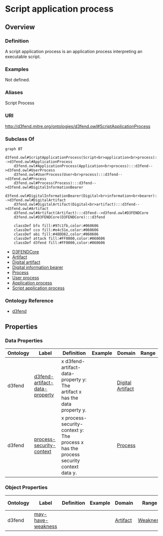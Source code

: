 # Script application process

## Overview

### Definition
A script application process is an application process interpreting an executable script.

### Examples
Not defined.

### Aliases
Script Process

### URI
http://d3fend.mitre.org/ontologies/d3fend.owl#ScriptApplicationProcess

### Subclass Of
```mermaid
graph BT
    d3fend.owl#ScriptApplicationProcess(Script<br>application<br>process):::d3fend-->d3fend.owl#ApplicationProcess
    d3fend.owl#ApplicationProcess(Application<br>process):::d3fend-->d3fend.owl#UserProcess
    d3fend.owl#UserProcess(User<br>process):::d3fend-->d3fend.owl#Process
    d3fend.owl#Process(Process):::d3fend-->d3fend.owl#DigitalInformationBearer
    d3fend.owl#DigitalInformationBearer(Digital<br>information<br>bearer):::d3fend-->d3fend.owl#DigitalArtifact
    d3fend.owl#DigitalArtifact(Digital<br>artifact):::d3fend-->d3fend.owl#Artifact
    d3fend.owl#Artifact(Artifact):::d3fend-->d3fend.owl#D3FENDCore
    d3fend.owl#D3FENDCore(D3FENDCore):::d3fend
    
    classDef bfo fill:#97c1fb,color:#060606
    classDef cco fill:#e4c51e,color:#060606
    classDef abi fill:#48DD82,color:#060606
    classDef attack fill:#FF0000,color:#060606
    classDef d3fend fill:#FF0000,color:#060606
```

- [D3FENDCore](/docs/ontology/reference/model/D3FENDCore/D3FENDCore.md)
- [Artifact](/docs/ontology/reference/model/D3FENDCore/Artifact/Artifact.md)
- [Digital artifact](/docs/ontology/reference/model/D3FENDCore/Artifact/Digital%20artifact/Digital%20artifact.md)
- [Digital information bearer](/docs/ontology/reference/model/D3FENDCore/Artifact/Digital%20artifact/Digital%20information%20bearer/Digital%20information%20bearer.md)
- [Process](/docs/ontology/reference/model/D3FENDCore/Artifact/Digital%20artifact/Digital%20information%20bearer/Process/Process.md)
- [User process](/docs/ontology/reference/model/D3FENDCore/Artifact/Digital%20artifact/Digital%20information%20bearer/Process/User%20process/User%20process.md)
- [Application process](/docs/ontology/reference/model/D3FENDCore/Artifact/Digital%20artifact/Digital%20information%20bearer/Process/User%20process/Application%20process/Application%20process.md)
- [Script application process](/docs/ontology/reference/model/D3FENDCore/Artifact/Digital%20artifact/Digital%20information%20bearer/Process/User%20process/Application%20process/Script%20application%20process/Script%20application%20process.md)


### Ontology Reference
- [d3fend](http://d3fend.mitre.org/ontologies/d3fend.owl#)

## Properties
### Data Properties
| Ontology | Label | Definition | Example | Domain | Range |
|----------|-------|------------|---------|--------|-------|
| d3fend | [d3fend-artifact-data-property](http://d3fend.mitre.org/ontologies/d3fend.owl#d3fend-artifact-data-property) | x d3fend-artifact-data-property y: The artifact x has the data property y. |  | [Digital Artifact](/docs/ontology/reference/model/D3FENDCore/Artifact/Digital%20artifact/Digital%20artifact.md) | []() |
| d3fend | [process-security-context](http://d3fend.mitre.org/ontologies/d3fend.owl#process-security-context) | x process-security-context y: The process x has the process security context data y. |  | [Process](/docs/ontology/reference/model/D3FENDCore/Artifact/Digital%20artifact/Digital%20information%20bearer/Process/Process.md) | []() |

### Object Properties
| Ontology | Label | Definition | Example | Domain | Range | Inverse Of |
|----------|-------|------------|---------|--------|-------|------------|
| d3fend | [may-have-weakness](http://d3fend.mitre.org/ontologies/d3fend.owl#may-have-weakness) |  |  | [Artifact](/docs/ontology/reference/model/D3FENDCore/Artifact/Artifact.md) | [Weakness](/docs/ontology/reference/model/D3FENDCore/Weakness/Weakness.md) | []() |

